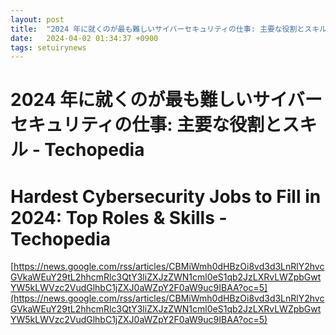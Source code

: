 ```yaml
---
layout: post
title:  "2024 年に就くのが最も難しいサイバーセキュリティの仕事: 主要な役割とスキル - Techopedia"
date:   2024-04-02 01:34:37 +0900
tags: setuirynews 
---
```


# 2024 年に就くのが最も難しいサイバーセキュリティの仕事: 主要な役割とスキル - Techopedia



# Hardest Cybersecurity Jobs to Fill in 2024: Top Roles & Skills - Techopedia

[https://news.google.com/rss/articles/CBMiWmh0dHBzOi8vd3d3LnRlY2hvcGVkaWEuY29tL2hhcmRlc3QtY3liZXJzZWN1cml0eS1qb2JzLXRvLWZpbGwtYW5kLWVzc2VudGlhbC1jZXJ0aWZpY2F0aW9uc9IBAA?oc=5](https://news.google.com/rss/articles/CBMiWmh0dHBzOi8vd3d3LnRlY2hvcGVkaWEuY29tL2hhcmRlc3QtY3liZXJzZWN1cml0eS1qb2JzLXRvLWZpbGwtYW5kLWVzc2VudGlhbC1jZXJ0aWZpY2F0aW9uc9IBAA?oc=5)

